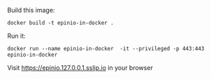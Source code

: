 Build this image:

```
docker build -t epinio-in-docker .
```

Run it:

```
docker run --name epinio-in-docker  -it --privileged -p 443:443 epinio-in-docker
```

Visit https://epinio.127.0.0.1.sslip.io in your browser
